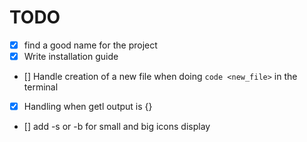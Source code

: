 # TODO

- [x] find a good name for the project
- [x] Write installation guide
- [] Handle creation of a new file when doing `code <new_file>` in the terminal
- [x] Handling when getl output is {}
- [] add -s or -b for small and big icons display

